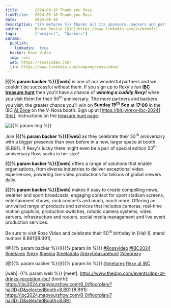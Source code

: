 ```yaml
---
title:       2024-09-10 Thank you Ross
linkTitle:   2024-09-10 Thank you Ross
date:        2024-09-10
description: "{{% metarex %}} thanks all its sponsors, backers and partners"
author:      Bruce Devlin [@in](https://www.linkedin.com/in/mrmxf/)
tags:        ["project",  "backers"]
params:
  publish:
    linkedin:  true
  backer: Ross Video
  img: ross
  web: https://rossvideo.com/
  lin: https://www.linkedin.com/company/rossvideo/
---
```


**[{{% param backer %}}][web]** is one of our wonderful partners and we
couldn’t be successful without them. If you sign up to Rexy's fun **[IBC
treasure hunt][ths]** then you'll have a chance of ***winning a cuddly Rexy!***
when you visit them for their 50<sup>th</sup> anniversary. The more partners
and backers you visit, the greater chance you'll win on **Sunday
15<sup>th</sup> Sep** at **17:00** in the IBC [AI Zone][rxydraw] on the V-Nova
booth. Sign up at [https://bit.ly/rexy-ibc-2024][ths]. Instructions on the
[treasure hunt page][thp].

<img  class="ui centered large bordered rounded image" src="featured-{{% param img
%}}.png" alt="{{% param img %}}">

Join **[{{% param backer %}}][web]**  as they celebrate their 50<sup>th</sup>
anniversary with a bigger presence than ever before in a new, larger space at
booth [8.B91]. If Rexy's lucky there might even be a pair of special edition
50<sup>th</sup> anniversary Ross socks in her size!

**[{{% param backer %}}][web]** offers a range of solutions that enable
organisations, from diverse industries to deliver exceptional video
experiences, powering live video productions for billions of global viewers
daily.

**[{{% param backer %}}][web]** makes it easy to create compelling news,
weather and sport broadcasts, engaging contact for sport stadium screens,
entertainment shows, rock concerts and much, much more.  Offering an unrivalled
range of products and services that includes cameras, real-time motion
graphics, production switches, robotic camera systems, video servers,
infrastructure and routers, social media management and live event production
services.

Be sure to visit Ross Video and celebrate their 50<sup>th</sup> birthday in
[Hall 8, stand number 8.B91][8.B91],

[@{{% param backer %}}]({{% param lin %}})
[#Rossvideo](https://www.linkedin.com/search/results/all/?keywords=%23rossvideo)
[#IBC2024](https://www.linkedin.com/search/results/all/?keywords=%23IBC2024)
[#metarex](https://www.linkedin.com/search/results/all/?keywords=%23metarex)
[#rexy](https://www.linkedin.com/search/results/all/?keywords=%23rexy)
[#media](https://www.linkedin.com/search/results/all/?keywords=%23media)
[#metadata](https://www.linkedin.com/search/results/all/?keywords=%23metadata)
[#rexytreasurehunt](https://www.linkedin.com/search/results/all/?keywords=%23rexytreasurehunt)
[#dinorexy](https://www.linkedin.com/search/results/all/?keywords=%23dinorexy)

<i class="linkedin icon"></i>[@{{% param backer %}}]({{% param lin %}})
<i class="linkedin icon"></i>[@metarex][limrx]
<i class="linkedin icon"></i>[Rexy at IBC][lirxy]

[web]:    {{% param web %}}
[meet]:   https://www.thedpp.com/events/dpp-bt-drinks-reception-ibc/
[booth]:  https://ibc2024.mapyourshow.com/8_0/floorplan/?hallID=D&selectedBooth=8.B91
[8.B91]:  https://ibc2024.mapyourshow.com/8_0/floorplan/?hallID=D&selectedBooth=8.B91

[limrx]:   https://uk.linkedin.com/company/metarex-media
[lirxy]:   https://www.linkedin.com/search/results/all/?keywords=%23ibc2024%20%23metarex%20%23rexy
[rxydraw]: https://ibc2024.mapyourshow.com/8_0/floorplan/?st=keyword&hallID=J&sv=V-NOVA&selectedBooth=14.AI03
[ths]:     https://bit.ly/rexy-ibc-2024
[thp]:     /project/treasure-hunt/
